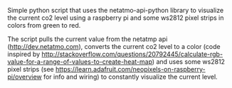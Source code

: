 Simple python script that uses the netatmo-api-python library to
visualize the current co2 level using a raspberry pi and some 
ws2812 pixel strips in colors from green to red.

The script pulls the current value from the netatmp api (http://dev.netatmo.com),
converts the current co2 level to a color
(code inspired by http://stackoverflow.com/questions/20792445/calculate-rgb-value-for-a-range-of-values-to-create-heat-map)
and uses some ws2812 pixel strips (see https://learn.adafruit.com/neopixels-on-raspberry-pi/overview for info and wiring) 
to constantly visualize the current level.



